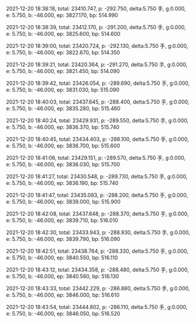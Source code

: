 2021-12-20 18:38:18, total: 23410.747, p: -292.750, delta:5.750 手, g:0.000, e: 5.750, b: -46.000, ep: 3827.170, bp: 514.990

2021-12-20 18:38:39, total: 23412.170, p: -291.200, delta:5.750 手, g:0.000, e: 5.750, b: -46.000, ep: 3825.600, bp: 514.600

2021-12-20 18:39:00, total: 23420.724, p: -292.130, delta:5.750 手, g:0.000, e: 5.750, b: -46.000, ep: 3822.670, bp: 514.350

2021-12-20 18:39:21, total: 23420.364, p: -291.270, delta:5.750 手, g:0.000, e: 5.750, b: -46.000, ep: 3821.450, bp: 514.090

2021-12-20 18:39:42, total: 23426.054, p: -289.690, delta:5.750 手, g:0.000, e: 5.750, b: -46.000, ep: 3831.030, bp: 515.090

2021-12-20 18:40:03, total: 23437.645, p: -288.400, delta:5.750 手, g:0.000, e: 5.750, b: -46.000, ep: 3835.280, bp: 515.460

2021-12-20 18:40:24, total: 23429.931, p: -289.550, delta:5.750 手, g:0.000, e: 5.750, b: -46.000, ep: 3836.370, bp: 515.740

2021-12-20 18:40:45, total: 23434.403, p: -288.100, delta:5.750 手, g:0.000, e: 5.750, b: -46.000, ep: 3836.700, bp: 515.600

2021-12-20 18:41:06, total: 23429.151, p: -289.570, delta:5.750 手, g:0.000, e: 5.750, b: -46.000, ep: 3836.030, bp: 515.700

2021-12-20 18:41:27, total: 23430.548, p: -289.730, delta:5.750 手, g:0.000, e: 5.750, b: -46.000, ep: 3836.190, bp: 515.740

2021-12-20 18:41:47, total: 23435.083, p: -288.200, delta:5.750 手, g:0.000, e: 5.750, b: -46.000, ep: 3839.000, bp: 515.900

2021-12-20 18:42:08, total: 23437.648, p: -288.370, delta:5.750 手, g:0.000, e: 5.750, b: -46.000, ep: 3839.710, bp: 516.010

2021-12-20 18:42:30, total: 23433.943, p: -288.930, delta:5.750 手, g:0.000, e: 5.750, b: -46.000, ep: 3839.790, bp: 516.090

2021-12-20 18:42:51, total: 23438.764, p: -288.330, delta:5.750 手, g:0.000, e: 5.750, b: -46.000, ep: 3840.550, bp: 516.110

2021-12-20 18:43:12, total: 23434.358, p: -288.480, delta:5.750 手, g:0.000, e: 5.750, b: -46.000, ep: 3840.560, bp: 516.130

2021-12-20 18:43:33, total: 23442.229, p: -286.880, delta:5.750 手, g:0.000, e: 5.750, b: -46.000, ep: 3846.000, bp: 516.610

2021-12-20 18:43:54, total: 23444.802, p: -286.110, delta:5.750 手, g:0.000, e: 5.750, b: -46.000, ep: 3846.050, bp: 516.520